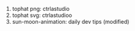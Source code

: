 1. tophat png: ctrlastudio
2. tophat svg: ctrlastudioo
3. sun-moon-animation: daily dev tips (modified)
